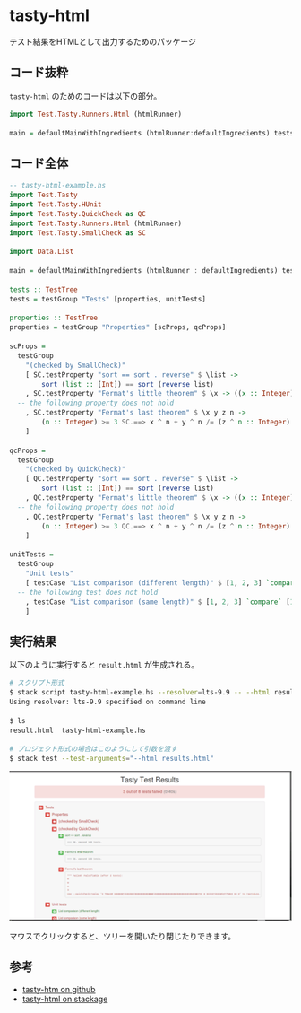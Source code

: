 # tasty-html

テスト結果をHTMLとして出力するためのパッケージ

## コード抜粋

`tasty-html` のためのコードは以下の部分。

```haskell
import Test.Tasty.Runners.Html (htmlRunner)

main = defaultMainWithIngredients (htmlRunner:defaultIngredients) tests
```

## コード全体

```haskell
-- tasty-html-example.hs
import Test.Tasty
import Test.Tasty.HUnit
import Test.Tasty.QuickCheck as QC
import Test.Tasty.Runners.Html (htmlRunner)
import Test.Tasty.SmallCheck as SC

import Data.List

main = defaultMainWithIngredients (htmlRunner : defaultIngredients) tests

tests :: TestTree
tests = testGroup "Tests" [properties, unitTests]

properties :: TestTree
properties = testGroup "Properties" [scProps, qcProps]

scProps =
  testGroup
    "(checked by SmallCheck)"
    [ SC.testProperty "sort == sort . reverse" $ \list ->
        sort (list :: [Int]) == sort (reverse list)
    , SC.testProperty "Fermat's little theorem" $ \x -> ((x :: Integer) ^ 7 - x) `mod` 7 == 0
  -- the following property does not hold
    , SC.testProperty "Fermat's last theorem" $ \x y z n ->
        (n :: Integer) >= 3 SC.==> x ^ n + y ^ n /= (z ^ n :: Integer)
    ]

qcProps =
  testGroup
    "(checked by QuickCheck)"
    [ QC.testProperty "sort == sort . reverse" $ \list ->
        sort (list :: [Int]) == sort (reverse list)
    , QC.testProperty "Fermat's little theorem" $ \x -> ((x :: Integer) ^ 7 - x) `mod` 7 == 0
  -- the following property does not hold
    , QC.testProperty "Fermat's last theorem" $ \x y z n ->
        (n :: Integer) >= 3 QC.==> x ^ n + y ^ n /= (z ^ n :: Integer)
    ]

unitTests =
  testGroup
    "Unit tests"
    [ testCase "List comparison (different length)" $ [1, 2, 3] `compare` [1, 2] @?= GT
  -- the following test does not hold
    , testCase "List comparison (same length)" $ [1, 2, 3] `compare` [1, 2, 2] @?= LT
    ]
```

## 実行結果
以下のように実行すると `result.html` が生成される。

```bash
# スクリプト形式
$ stack script tasty-html-example.hs --resolver=lts-9.9 -- --html result.html
Using resolver: lts-9.9 specified on command line

$ ls
result.html  tasty-html-example.hs

# プロジェクト形式の場合はこのようにして引数を渡す
$ stack test --test-arguments="--html results.html"
```

![result.htmlのスクリーンショット](/research/tasty/tasty-html.png)

マウスでクリックすると、ツリーを開いたり閉じたりできます。

## 参考

- [tasty-htm on github](https://github.com/feuerbach/tasty-html)
- [tasty-html on stackage](https://www.stackage.org/package/tasty-html)
